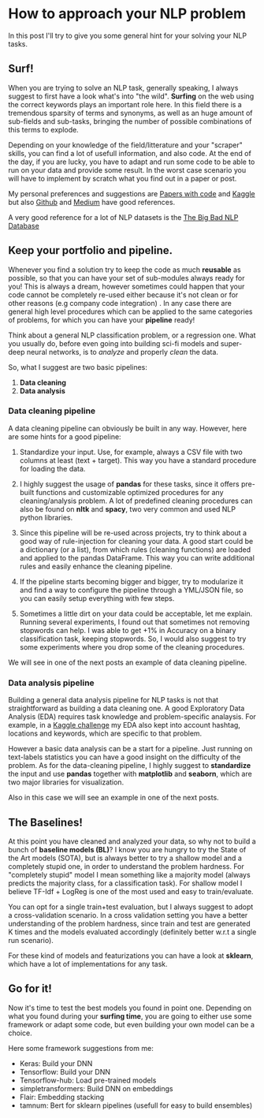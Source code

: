 # How to approach your NLP problem

In this post I'll try to give you some general hint for your solving your NLP tasks.

## Surf!

When you are trying to solve an NLP task, generally speaking, I always suggest to first have a look what's into "the wild". 
**Surfing** on the web using the correct keywords plays an important role here. 
In this field there is a tremendous sparsity of terms and synonyms, as well as an huge amount of sub-fields and sub-tasks, 
bringing the number of possible combinations of this terms to explode.

Depending on your knowledge of the field/litterature and your "scraper" skills, you can find a lot of usefull information, and also code.
At the end of the day, if you are lucky, you have to adapt and run some code to be able to run on your data and provide some result.
In the worst case scenario you will have to implement by scratch what you find out in a paper or post.

My personal preferences and suggestions are [Papers with code](https://paperswithcode.com/area/natural-language-processing) and [Kaggle](https://www.kaggle.com/) but also 
[Github](https://github.com/) and [Medium](https://medium.com/) have good references. 

A very good reference for a lot of NLP datasets is the [The Big Bad NLP Database](https://quantumstat.com/dataset/dataset.html)

## Keep your portfolio and pipeline.

Whenever you find a solution try to keep the code as much **reusable** as possible, so that you can have your set of sub-modules always ready for you!
This is always a dream, however sometimes could happen that your code cannot be completely re-used either because it's not clean or for other reasons (e.g company code integration) .
In any case there are general high level procedures which can be applied to the same categories of problems, for which you can have your **pipeline** ready!

Think about a general NLP classification problem, or a regression one. What you usually do, before even going into building sci-fi models and super-deep neural networks, is to *analyze* and properly *clean* the data.

So, what I suggest are two basic pipelines:
1. **Data cleaning**
2. **Data analysis**


### Data cleaning pipeline

A data cleaning pipeline can obviously be built in any way. However, here are some hints for a good pipeline:
1. Standardize your input. Use, for example, always a CSV file with two columns at least (text + target). This way you have a standard procedure for loading the data.

2. I highly suggest the usage of **pandas** for these tasks, since it offers pre-built functions and customizable optimized procedures for any cleaning/analysis problem. A lot of predefined cleaning procedures can also be found on **nltk** and **spacy**, two very common and used NLP python libraries.

3. Since this pipeline will be re-used across projects, try to think about a good way of rule-injection for cleaning your data. A good start could be a dictionary (or a list), from which rules (cleaning functions) are loaded and applied to the pandas DataFrame. This way you can write additional rules and easily enhance the cleaning pipeline.

4. If the pipeline starts becoming bigger and bigger, try to modularize it and find a way to configure the pipeline through a YML/JSON file, so you can easily setup everything with few steps.

5. Sometimes a little dirt on your data could be acceptable, let me explain. Running several experiments, I found out that sometimes not removing stopwords can help. I was able to get +1% in Accuracy on a binary classification task, keeping stopwords. So, I would also suggest to try some experiments where you drop some of the cleaning procedures.

We will see in one of the next posts an example of data cleaning pipeline.

### Data analysis pipeline

Building a general data analysis pipeline for NLP tasks is not that straightforward as building a data cleaning one.
A good Exploratory Data Analysis (EDA) requires task knowledge and problem-specific analaysis. For example, in a [Kaggle challenge](https://www.kaggle.com/doomdiskday/full-tutoria-eda-to-ensembles-embeddings-zoo) my EDA also kept into account hashtag, locations and keywords, which are specific to that problem.

However a basic data analysis can be a start for a pipeline. Just running on text-labels statistics you can have a good insight on the difficulty of the problem. 
As for the data-cleaning pipeline, I highly suggest to **standardize** the input and use **pandas** together with **matplotlib** and **seaborn**, which are two major libraries for visualization.

Also in this case we will see an example in one of the next posts.

## The Baselines!

At this point you have cleaned and analyzed your data, so why not to build a bunch of **baseline models (BL)**?
I know you are hungry to try the State of the Art models (SOTA), but is always better to try a shallow model and a completely stupid one, in order to understand the problem hardness.
For "completely stupid" model I mean something like a majority model (always predicts the majority class, for a classification task).
For shallow model I believe TF-Idf + LogReg is one of the most used and easy to train/evaluate. 

You can opt for a single train+test evaluation, but I always suggest to adopt a cross-validation scenario. 
In a cross validation setting you have a better understanding of the problem hardness, since train and test are generated K times and the models evaluated accordingly (definitely better w.r.t a single run scenario).

For these kind of models and featurizations you can have a look at **sklearn**, which have a lot of implementations for any task. 

## Go for it!

Now it's time to test the best models you found in point one. Depending on what you found during your **surfing time**, you are going to either use some framework or adapt some code, but even building your own model can be a choice.

Here some framework suggestions from me:
* Keras: Build your DNN
* Tensorflow: Build your DNN
* Tensorflow-hub: Load pre-trained models
* simpletransformers: Build DNN on embeddings
* Flair: Embedding stacking
* tamnum: Bert for sklearn pipelines (usefull for easy to build ensembles)

